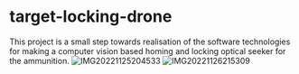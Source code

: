 # target-locking-drone
This project is a small step towards
realisation of the software technologies for making a computer vision based homing and locking optical seeker for the ammunition.
![IMG20221125204533](https://user-images.githubusercontent.com/114636450/204070406-679ddee1-3cb7-4aae-934a-2244cf9c358d.jpg)
![IMG20221126215309](https://user-images.githubusercontent.com/114636450/204098876-16aab768-9e6b-4370-81cd-d70d75ca35f5.jpg)


